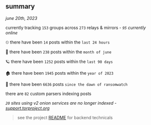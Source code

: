 
## summary
_june 20th, 2023_

currently tracking `153` groups across `273` relays & mirrors - _`95` currently online_

⏲ there have been `14` posts within the `last 24 hours`

🦈 there have been `238` posts within the `month of june`

🪐 there have been `1252` posts within the `last 90 days`

🏚 there have been `1945` posts within the `year of 2023`

🦕 there have been `6636` posts `since the dawn of ransomwatch`

there are `82` custom parsers indexing posts

_`20` sites using v2 onion services are no longer indexed - [support.torproject.org](https://support.torproject.org/onionservices/v2-deprecation/)_

> see the project [README](https://github.com/joshhighet/ransomwatch#ransomwatch--) for backend technicals
